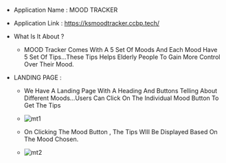 - Application Name : MOOD TRACKER
- Application Link : https://ksmoodtracker.ccbp.tech/
- What Is It About ?

  - MOOD Tracker Comes With A 5 Set Of Moods And Each Mood Have 5 Set Of Tips...These Tips Helps Elderly People To Gain More Control Over Their Mood.

- LANDING PAGE :

  - We Have A Landing Page With A Heading And Buttons Telling About Different Moods...Users Can Click On The Individual Mood Button To Get The Tips

  - ![mt1](https://user-images.githubusercontent.com/121871626/235353005-b3467f26-57c8-4934-bd88-32d2265917ff.png)


  - On Clicking The Mood Button , The Tips WIll Be Displayed Based On The Mood Chosen.
  - ![mt2](https://user-images.githubusercontent.com/121871626/235353017-fe3f478f-4134-4f88-bb9f-5982c7ed493c.png)

